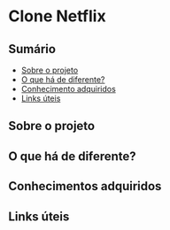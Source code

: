 # Clone Netflix

## Sumário

<ul>
    <li><a href="#">Sobre o projeto</a></li>
    <li><a href="#">O que há de diferente?</a></li>
    <li><a href="#">Conhecimento adquiridos</a></li>
    <li><a href="#">Links úteis</a></li>
</ul>

## Sobre o projeto

## O que há de diferente?

## Conhecimentos adquiridos

## Links úteis